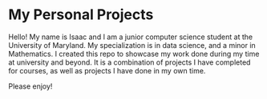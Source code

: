 My Personal Projects
===

Hello! My name is Isaac and I am a junior computer science student at the University of Maryland. My specialization is in data science, and a minor in Mathematics. I created this repo to showcase my work done during my time at university and beyond. It is a combination of projects I have completed for courses, as well as projects I have done in my own time. 

Please enjoy!
